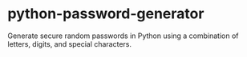 # python-password-generator
Generate secure random passwords in Python using a combination of letters, digits, and special characters.
